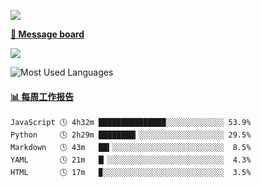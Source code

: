 [![](https://count.getloli.com/get/@SmaIIstars.github.readme)](https://count.getloli.com/)


[**💬 Message board**](https://chat.getloli.com/room/@SmaIIstars.github)

[![](https://chat.getloli.com/room/@SmaIIstars.github/svg?width=600&height=100&limit=20&theme=light&fontSize=14)](https://chat.getloli.com/room/@SmaIIstars.github)


![Most Used Languages](https://github-readme-stats.vercel.app/api/top-langs/?username=SmaIIstars&theme=dark&layout=compact)

<!-- waka-box start -->
#### <a href="https://gist.github.com/7bedf98e5eb1c9dafa176cc06c2428a5" target="_blank">📊 每周工作报告</a>
```text
JavaScript 🕓 4h32m ███████████████░░░░░░░░░░░░░ 53.9%
Python     🕓 2h29m ████████▎░░░░░░░░░░░░░░░░░░░ 29.5%
Markdown   🕓 43m   ██▍░░░░░░░░░░░░░░░░░░░░░░░░░  8.5%
YAML       🕓 21m   █▏░░░░░░░░░░░░░░░░░░░░░░░░░░  4.3%
HTML       🕓 17m   ▉░░░░░░░░░░░░░░░░░░░░░░░░░░░  3.5%
```
<!-- Powered by https://github.com/journey-ad/waka-box-go . -->
<!-- waka-box end -->
